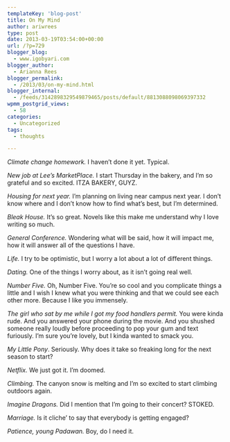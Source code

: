 ```yaml
---
templateKey: 'blog-post'
title: On My Mind
author: ariwrees
type: post
date: 2013-03-19T03:54:00+00:00
url: /?p=729
blogger_blog:
  - www.igobyari.com
blogger_author:
  - Arianna Rees
blogger_permalink:
  - /2013/03/on-my-mind.html
blogger_internal:
  - /feeds/3142898329549879465/posts/default/8813088098069397332
wpmm_postgrid_views:
  - 58
categories:
  - Uncategorized
tags:
  - thoughts

---
```

_Climate change homework._ I haven’t done it yet. Typical.

_New job at Lee’s MarketPlace._ I start Thursday in the bakery, and I’m so grateful and so excited. ITZA BAKERY, GUYZ.

_Housing for next year._ I’m planning on living near campus next year. I don’t know where and I don’t know how to find what’s best, but I’m determined.

_Bleak House._ It’s so great. Novels like this make me understand why I love writing so much.

_General Conference._ Wondering what will be said, how it will impact me, how it will answer all of the questions I have.

_Life._ I try to be optimistic, but I worry a lot about a lot of different things.

_Dating._ One of the things I worry about, as it isn’t going real well.

_Number Five._ Oh, Number Five. You’re so cool and you complicate things a little and I wish I knew what you were thinking and that we could see each other more. Because I like you immensely.

_The girl who sat by me while I got my food handlers permit._ You were kinda rude. And you answered your phone during the movie. And you shushed someone really loudly before proceeding to pop your gum and text furiously. I’m sure you’re lovely, but I kinda wanted to smack you.

_My Little Pony_. Seriously. Why does it take so freaking long for the next season to start?

_Netflix._ We just got it. I’m doomed.

_Climbing._ The canyon snow is melting and I’m so excited to start climbing outdoors again.

_Imagine Dragons._ Did I mention that I’m going to their concert? STOKED.

_Marriage._ Is it cliche’ to say that everybody is getting engaged?

_Patience, young Padawan._ Boy, do I need it.